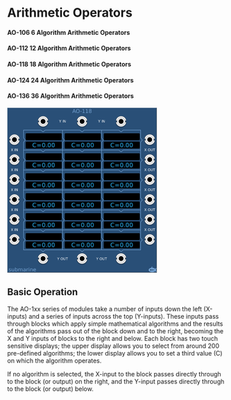 # Arithmetic Operators
#### AO-106 6 Algorithm Arithmetic Operators
#### AO-112 12 Algorithm Arithmetic Operators
#### AO-118 18 Algorithm Arithmetic Operators
#### AO-124 24 Algorithm Arithmetic Operators
#### AO-136 36 Algorithm Arithmetic Operators

![View of the AO-118 - Arithmetic Operators](AO-118.png "Arithmetic Operators")

## Basic Operation

The AO-1xx series of modules take a number of inputs down the left (X-inputs) and a series of inputs across the top (Y-inputs). These inputs pass through blocks which apply simple mathematical algorithms and the results of the algorithms pass out of the block down and to the right, becoming the X and Y inputs of blocks to the right and below. Each block has two touch sensitive displays; the upper display allows you to select from around 200 pre-defined algorithms; the lower display allows you to set a third value (C) on which the algorithm operates.

If no algorithm is selected, the X-input to the block passes directly through to the block (or output) on the right, and the Y-input passes directly through to the block (or output) below.

